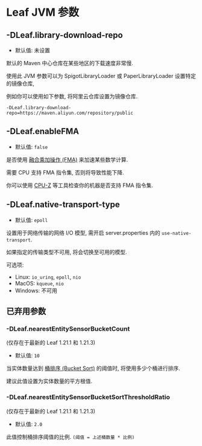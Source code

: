 # Leaf JVM 参数

## -DLeaf.library-download-repo
* 默认值: 未设置

默认的 Maven 中心仓库在某些地区的下载速度非常慢.

使用此 JVM 参数可以为 SpigotLibraryLoader 或 PaperLibraryLoader 设置特定的镜像仓库,

例如你可以使用如下参数, 将阿里云仓库设置为镜像仓库.
```
-DLeaf.library-download-repo=https://maven.aliyun.com/repository/public
```

## -DLeaf.enableFMA
* 默认值: `false`

是否使用 [融合乘加操作 (FMA)](https://baike.baidu.com/item/%E4%B9%98%E7%A7%AF%E7%B4%AF%E5%8A%A0%E8%BF%90%E7%AE%97) 来加速某些数学计算.

需要 CPU 支持 FMA 指令集, 否则将导致性能下降.

你可以使用 [CPU-Z](https://www.cpuid.com/softwares/cpu-z.html) 等工具检查你的机器是否支持 FMA 指令集.

## -DLeaf.native-transport-type
* 默认值: `epoll`

设置用于网络传输的网络 I/O 模型, 需开启 server.properties 内的 `use-native-transport`.

如果指定的传输类型不可用, 将会切换至可用的模型.

可选项:
* Linux: `io_uring`, `epoll`, `nio`
* MacOS: `kqueue`, `nio`
* Windows: 不可用

## 已弃用参数

### -DLeaf.nearestEntitySensorBucketCount
(仅存在于最新的 Leaf 1.21.1 和 1.21.3)
* 默认值: `10`

当实体数量达到 [桶排序 (Bucket Sort)](https://oi-wiki.org/basic/bucket-sort) 的阈值时, 将使用多少个桶进行排序.

建议此值设置为实体数量的平方根值.

### -DLeaf.nearestEntitySensorBucketSortThresholdRatio
(仅存在于最新的 Leaf 1.21.1 和 1.21.3)
* 默认值: `2.0`

此值控制桶排序阈值的比例. `(阈值 = 上述桶数量 * 比例)`
